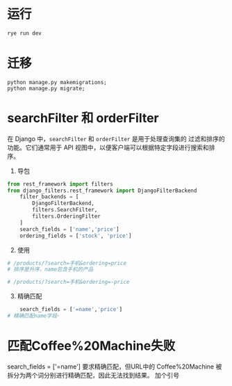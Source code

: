 # 运行
```bash
rye run dev
```
# 迁移
```shell
python manage.py makemigrations;
python manage.py migrate;
```
# searchFilter 和 orderFilter
在 Django 中，`searchFilter` 和 `orderFilter` 是用于处理查询集的
过滤和排序的功能。它们通常用于 API 视图中，以便客户端可以根据特定字段进行搜索和排序。
1. 导包
```python
from rest_framework import filters
from django_filters.rest_framework import DjangoFilterBackend
    filter_backends = [
        DjangoFilterBackend,
        filters.SearchFilter,
        filters.OrderingFilter
    ]
    search_fields = ['name','price']
    ordering_fields = ['stock', 'price']
```
2. 使用
```python
# /products/?search=手机&ordering=price
# 排序是升序，name包含手机的产品

# /products/?search=手机&ordering=-price

```
3. 精确匹配
```python
    search_fields = ['=name','price']
# 精确匹配name字段·

```
# 匹配Coffee%20Machine失败
search_fields = ['=name'] 要求精确匹配，但URL中的 Coffee%20Machine 被拆分为两个词分别进行精确匹配，因此无法找到结果。
加个引号